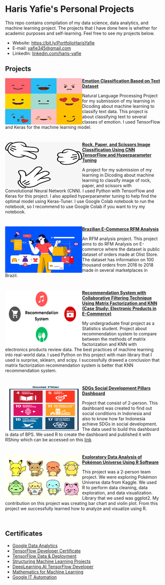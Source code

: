 # Haris Yafie's Personal Projects

This repo contains compilation of my data science, data analytics, and machine learning project. The projects that I have done here is whether for academic purposes and self-learning. Feel free to see my projects below.

* Website: https://bit.ly/PortfolioHarisYafie
* E-mail: yafie345@gmail.com
* LinkedIn: [linkedin.com/haris-yafie](https://www.linkedin.com/in/haris-yafie/)


## Projects

<img align="left" width="250" height="150" src="https://github.com/harisyf/projects/blob/main/images/emotion.jpeg"> **[Emotion Classification Based on Text Dataset](https://github.com/harisyf/emotion-classification)**

Natural Language Processing Project for my submission of my learning in Dicoding about machine learning to classify text data. This project is about classifying text to several classes of emotion. I used TensorFlow and Keras for the machine learning model.

#

<img align="left" width="250" height="150" src="https://github.com/harisyf/projects/blob/main/images/rock-paper-scissors.jpeg"> **[Rock, Paper, and Scissors Image Classification Using CNN TensorFlow and Hyperparameter Tuning](https://github.com/harisyf/rock-paper-scissors-with-cnn)**

A project for my submission of my learning in Dicoding about machine learning to classify image of rock, paper, and scissors with Convolutional Neural Network (CNN). I used Python with TensorFlow and Keras for this project. I also applied hyperparameter tuning to help find the optimal model using Keras-Tuner. I use Google Colab notebook to run the notebook, so I recommend to use Google Colab if you want to try my notebook.

#

<img align="left" width="250" height="150" src="https://github.com/harisyf/projects/blob/main/images/E-Commerce%20-%20Illustration.jpeg"> **[Brazilian E-Commerce RFM Analysis](https://github.com/harisyf/rfm-analysis-in-ecommerce)**

An RFM analysis project. This project aims to do RFM Analysis on E-commerce where the dataset is public dataset of orders made at Olist Store. The dataset has information on 100 thousand orders from 2016 to 2018 made in several marketplaces in Brazil.

#

<img align="left" width="250" height="180" src="https://github.com/harisyf/projects/blob/main/images/recommendation.png"> **[Recommendation System with Collaborative Filtering Technique Using Matrix Factorization and KNN (Case Study: Electronic Products in E-Commerce)](https://drive.google.com/file/d/1RpSYxun9cTJBYBTKX4yZJPSTDfGQi1hk/view?usp=sharing)**

My undergraduate final project as a Statistics student. Project about recommendation system to compare between the methods of matrix factorization and KNN with electronics products review data. The best practices of machine learning into real-world data. I used Python on this project with main library that I used is surprise, sklearn, and scipy. I successfully drawed a conclusion that matrix factorization recommendation system is better that KNN recommendation system.

#

<img align="left" width="250" height="150" src="https://github.com/harisyf/projects/blob/main/images/sdgs.png"> **[SDGs Social Development Pillars Dashboard](https://yafie345.shinyapps.io/SDGs_Sosial/)**

Project that consist of 2-person. This dashboard was created to find out social conditions in Indonesia and also to know how far Indonesia achieve SDGs in social development. The data used to build this dashboard is data of BPS. We used R to create the dashboard and published it with RShiny which can be accessed on this [link](https://yafie345.shinyapps.io/SDGs_Sosial/)

#

<img align="left" width="250" height="150" src="https://github.com/harisyf/projects/blob/main/images/pokemon.jpeg"> **[Exploratory Data Analysis of Pokémon Universe Using R Software](https://drive.google.com/file/d/1Rkwwu_E2ZvWas7IZEmOR1ggOlbALTFNU/view)**

This project was a 2-person team project. We were exploring Pokémon Universe data from Kaggle. We used R to perform data cleaning, data exploration, and data visualization. Library that we used was ggplot2. My contribution on this project was creating bar chart and violin plot. From this project we successfully learned how to analyze and visualize using R.

<br />

## Certificates
- [Google Data Analytics](https://github.com/harisyf/projects/blob/main/Certificates/Google%20Data%20Analytics_Haris%20Yafie.jpg)
- [TensorFlow Developer Certificate](https://github.com/harisyf/projects/blob/main/Certificates/TFD_Haris%20Yafie.jpg)
- [TensorFlow Data & Deployment](https://github.com/harisyf/projects/blob/main/Certificates/TF%20Data%20and%20Deployment_Haris%20Yafie.jpg)
- [Structuring Machine Learning Projects](https://github.com/harisyf/projects/blob/main/Certificates/Structuring%20ML%20Projects_Haris%20Yafie.jpg)
- [DeepLearning.AI TensorFlow Developer](https://github.com/harisyf/projects/blob/main/Certificates/DeepLearning%20TFD_Haris%20Yafie.jpg)
- [Mathematics for Machine Learning](https://github.com/harisyf/projects/blob/main/Certificates/Math%20For%20ML_Haris%20Yafie.jpg)
- [Google IT Automation](https://github.com/harisyf/projects/blob/main/Certificates/Google%20IT%20Automation_Haris%20Yafie.jpg)
